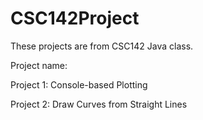 # CSC142Project
These projects are from CSC142 Java class.            

Project name: 

Project 1: Console-based Plotting

Project 2: Draw Curves from Straight Lines

